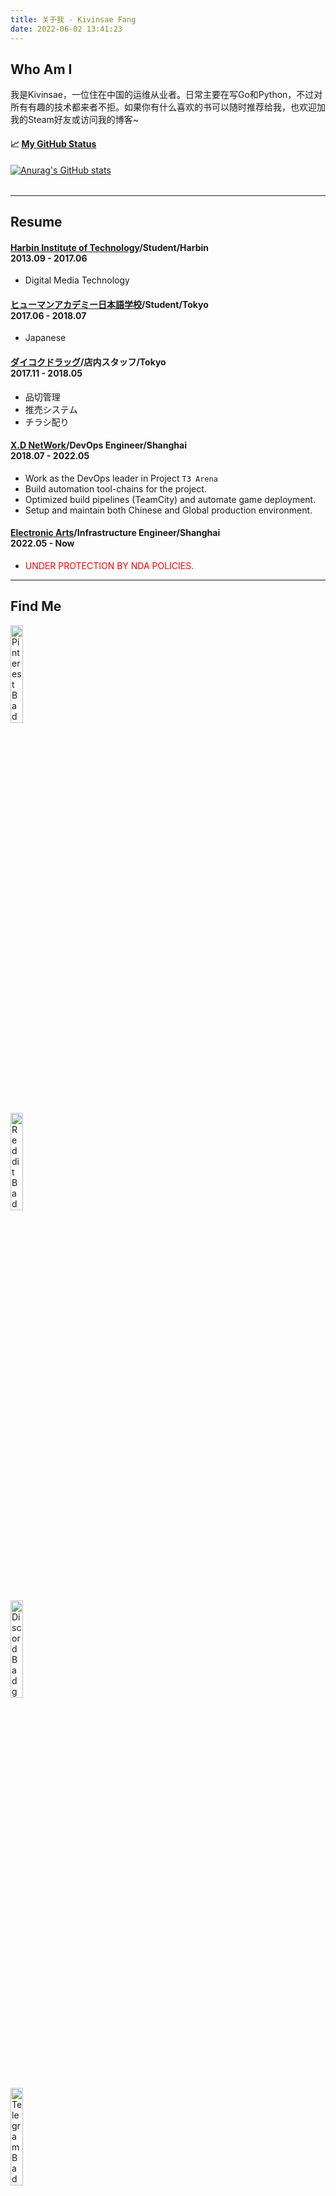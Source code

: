 ```yaml
---
title: 关于我 - Kivinsae Fang
date: 2022-06-02 13:41:23
---
```

## <b>Who Am I</b>

我是Kivinsae，一位住在中国的运维从业者。日常主要在写Go和Python，不过对所有有趣的技术都来者不拒。如果你有什么喜欢的书可以随时推荐给我，也欢迎加我的Steam好友或访问我的博客~

<table width="800px">
<tr valign="top" width="100%">

#### 📈 <a href="https://github.com/KKtheGhost" target="_blank">**My GitHub Status**</a>

[![Anurag's GitHub stats](https://github-readme-stats.vercel.app/api?username=KKtheGhost&theme=dark&show_icons=true)](https://github.com/anuraghazra/github-readme-stats)

</tr>
</table>

---
## <b>Resume</b>
#### <b>[Harbin Institute of Technology](https://www.ea.com/)/Student/Harbin</b><div align="left">2013.09 - 2017.06</dov>
- Digital Media Technology

#### <b>[ヒューマンアカデミー日本語学校](https://hajl.athuman.com/)/Student/Tokyo</b><div align="left">2017.06 - 2018.07</dov>
- Japanese

#### <b>[ダイコクドラッグ](https://daikokudrug.com/)/店内スタッフ/Tokyo</b><div align="left">2017.11 - 2018.05</dov>
- 品切管理
- 推売システム
- チラシ配り

#### <b>[X.D NetWork](https://www.xd.com/)/DevOps Engineer/Shanghai</b><div align="left">2018.07 - 2022.05</dov>
- Work as the DevOps leader in Project `T3 Arena`
- Build automation tool-chains for the project.
- Optimized build pipelines (TeamCity) and automate game deployment.
- Setup and maintain both Chinese and Global production environment.

#### <b>[Electronic Arts](https://www.ea.com/)/Infrastructure Engineer/Shanghai</b><div align="left">2022.05 - Now</dov>
- <font color=Red>UNDER PROTECTION BY NDA POLICIES.</font>
---
## <b>Find Me</b>

<div class="row">
  <div class="column">
    <a href="https://www.pinterest.com/kivinsae">
        <img src="https://img.shields.io/badge/@kivinsae-red?style=for-the-badge&logo=pinterest&logoColor=white" alt="Pinterest Badge" style="height:20%" />
    </a>
  </div>
  <div class="column">
    <a href="https://www.reddit.com/user/kivinsae">
        <img src="https://img.shields.io/badge/@kivinsae-orange?style=for-the-badge&logo=reddit&logoColor=white" alt="Reddit Badge" style="height:20%" />
    </a>
  </div>
  <div class="column">
    <a href="https://discordapp.com/users/kivinsae/">
        <img src="https://img.shields.io/badge/@kivinsae-yellow?style=for-the-badge&logo=discord&logoColor=black" alt="Discord Badge" style="height:20%" />
    </a>
  </div>
  <div class="column">
    <a href="https://t.me/Kova_Saint_Fin">
        <img src="https://img.shields.io/badge/@kivinsae-blue?style=for-the-badge&logo=telegram&logoColor=white" alt="Telegram Badge" style="height:20%" />
    </a>
  </div>
  <div class="column">
    <a href="https://www.linkedin.com/in/kivinsae/">
        <img src="https://img.shields.io/badge/@kivinsae-navy?style=for-the-badge&logo=linkedin&logoColor=white" alt="LinkedIn Badge" style="height:20%" />
    </a>
  </div>
  <div class="column">
    <a href="https://www.instagram.com/kivinsae/">
        <img src="https://img.shields.io/badge/@kivinsae-purple?style=for-the-badge&logo=instagram&logoColor=pink" alt="Insgram Badge" style="height:20%" />
    </a>
  </div>
  <div class="column">
    <a href="https://twitter.com/kistovincent">
        <img src="https://img.shields.io/badge/@kivinsae-white?style=for-the-badge&logo=twitter&logoColor=blue" alt="Twitter Badge" style="height:20%" />
    </a>
  </div>
  <div class="column">
    <a href="https://steamcommunity.com/id/kivinsae/">
        <img src="https://img.shields.io/badge/@kivinsae-gray?style=for-the-badge&logo=steam&logoColor=white" alt="Steam Badge" style="height:20%" />
    </a>
  </div>
</div>